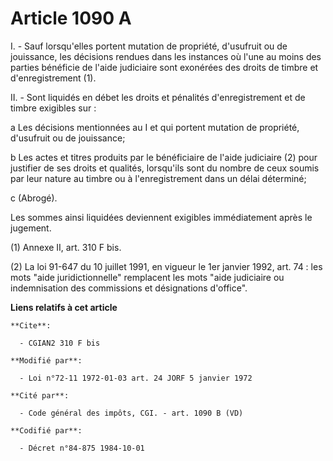 # Article 1090 A

I. - Sauf lorsqu'elles portent mutation de propriété, d'usufruit ou de jouissance, les décisions rendues dans les instances
où l'une au moins des parties bénéficie de l'aide judiciaire sont exonérées des droits de timbre et d'enregistrement (1).

II. - Sont liquidés en débet les droits et pénalités d'enregistrement et de timbre exigibles sur :

a Les décisions mentionnées au I et qui portent mutation de propriété, d'usufruit ou de jouissance;

b Les actes et titres produits par le bénéficiaire de l'aide judiciaire (2) pour justifier de ses droits et qualités,
lorsqu'ils sont du nombre de ceux soumis par leur nature au timbre ou à l'enregistrement dans un délai déterminé;

c (Abrogé).

Les sommes ainsi liquidées deviennent exigibles immédiatement après le jugement.

(1) Annexe II, art. 310 F bis.

(2) La loi 91-647 du 10 juillet 1991, en vigueur le 1er janvier 1992, art. 74 : les mots "aide juridictionnelle" remplacent
les mots "aide judiciaire ou indemnisation des commissions et désignations d'office".

**Liens relatifs à cet article**

	**Cite**:

	  - CGIAN2 310 F bis

	**Modifié par**:

	  - Loi n°72-11 1972-01-03 art. 24 JORF 5 janvier 1972

	**Cité par**:

	  - Code général des impôts, CGI. - art. 1090 B (VD)

	**Codifié par**:

	  - Décret n°84-875 1984-10-01
